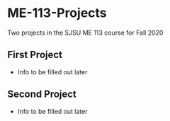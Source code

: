 # ME-113-Projects
 Two projects in the SJSU ME 113 course for Fall 2020

## First Project
- Info to be filled out later

## Second Project
- Info to be filled out later
